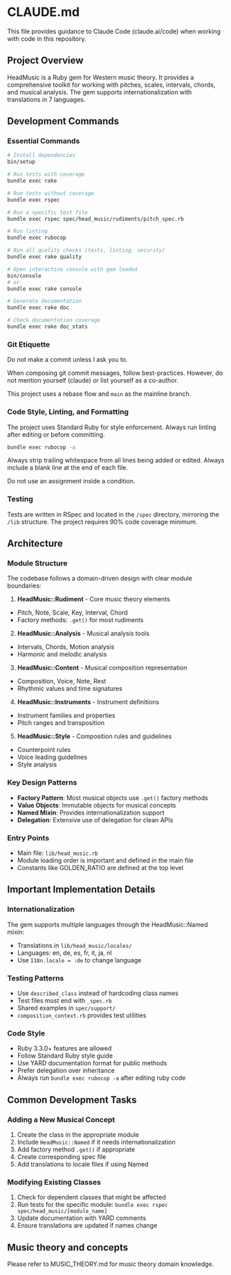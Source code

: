 # CLAUDE.md

This file provides guidance to Claude Code (claude.ai/code) when working with code in this repository.

## Project Overview

HeadMusic is a Ruby gem for Western music theory. It provides a comprehensive toolkit for working with pitches, scales, intervals, chords, and musical analysis. The gem supports internationalization with translations in 7 languages.

## Development Commands

### Essential Commands

```bash
# Install dependencies
bin/setup

# Run tests with coverage
bundle exec rake

# Run tests without coverage
bundle exec rspec

# Run a specific test file
bundle exec rspec spec/head_music/rudiments/pitch_spec.rb

# Run linting
bundle exec rubocop

# Run all quality checks (tests, linting, security)
bundle exec rake quality

# Open interactive console with gem loaded
bin/console
# or
bundle exec rake console

# Generate documentation
bundle exec rake doc

# Check documentation coverage
bundle exec rake doc_stats
```

### Git Etiquette

Do not make a commit unless I ask you to.

When composing git commit messages, follow best-practices. However, do not mention yourself (claude) or list yourself as a co-author.

This project uses a rebase flow and `main` as the mainline branch.

### Code Style, Linting, and Formatting

The project uses Standard Ruby for style enforcement. Always run linting after editing or before committing.

```bash
bundle exec rubocop -a
```

Always strip trailing whitespace from all lines being added or edited. Always include a blank line at the end of each file.

Do not use an assignment inside a condition.

### Testing

Tests are written in RSpec and located in the `/spec` directory, mirroring the `/lib` structure. The project requires 90% code coverage minimum.

## Architecture

### Module Structure

The codebase follows a domain-driven design with clear module boundaries:

1. **HeadMusic::Rudiment** - Core music theory elements
  - Pitch, Note, Scale, Key, Interval, Chord
  - Factory methods: `.get()` for most rudiments

2. **HeadMusic::Analysis** - Musical analysis tools
  - Intervals, Chords, Motion analysis
  - Harmonic and melodic analysis

3. **HeadMusic::Content** - Musical composition representation
  - Composition, Voice, Note, Rest
  - Rhythmic values and time signatures

4. **HeadMusic::Instruments** - Instrument definitions
  - Instrument families and properties
  - Pitch ranges and transposition

5. **HeadMusic::Style** - Composition rules and guidelines
  - Counterpoint rules
  - Voice leading guidelines
  - Style analysis

### Key Design Patterns

- **Factory Pattern**: Most musical objects use `.get()` factory methods
- **Value Objects**: Immutable objects for musical concepts
- **Named Mixin**: Provides internationalization support
- **Delegation**: Extensive use of delegation for clean APIs

### Entry Points

- Main file: `lib/head_music.rb`
- Module loading order is important and defined in the main file
- Constants like GOLDEN_RATIO are defined at the top level

## Important Implementation Details

### Internationalization

The gem supports multiple languages through the HeadMusic::Named mixin:
- Translations in `lib/head_music/locales/`
- Languages: en, de, es, fr, it, ja, nl
- Use `I18n.locale = :de` to change language

### Testing Patterns

- Use `described_class` instead of hardcoding class names
- Test files must end with `_spec.rb`
- Shared examples in `spec/support/`
- `composition_context.rb` provides test utilities

### Code Style

- Ruby 3.3.0+ features are allowed
- Follow Standard Ruby style guide
- Use YARD documentation format for public methods
- Prefer delegation over inheritance
- Always run `bundle exec rubocop -a` after editing ruby code

## Common Development Tasks

### Adding a New Musical Concept

1. Create the class in the appropriate module
2. Include `HeadMusic::Named` if it needs internationalization
3. Add factory method `.get()` if appropriate
4. Create corresponding spec file
5. Add translations to locale files if using Named

### Modifying Existing Classes

1. Check for dependent classes that might be affected
2. Run tests for the specific module: `bundle exec rspec spec/head_music/[module_name]`
3. Update documentation with YARD comments
4. Ensure translations are updated if names change

## Music theory and concepts

Please refer to MUSIC_THEORY.md for music theory domain knowledge.
